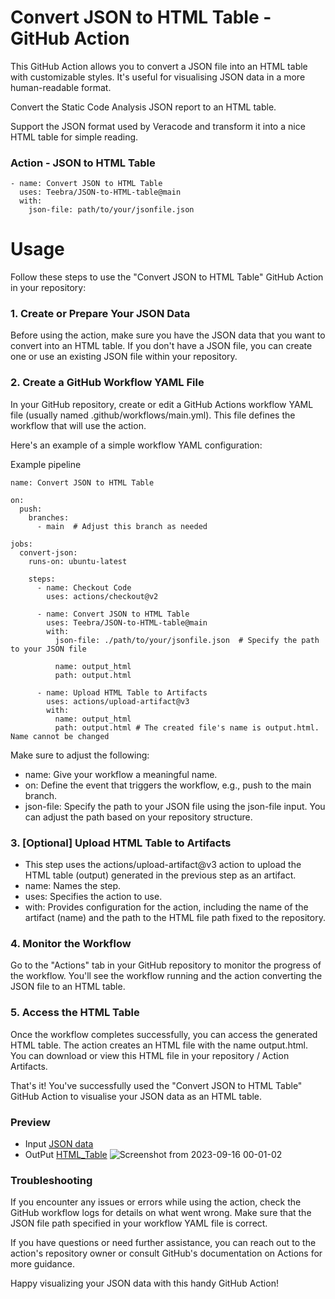 # Convert JSON to HTML Table - GitHub Action

This GitHub Action allows you to convert a JSON file into an HTML table with customizable styles. It's useful for visualising JSON data in a more human-readable format.

Convert the Static Code Analysis JSON report to an HTML table.

Support the JSON format used by Veracode and transform it into a nice HTML table for simple reading.

### Action - JSON to HTML Table

```
- name: Convert JSON to HTML Table
  uses: Teebra/JSON-to-HTML-table@main
  with:
    json-file: path/to/your/jsonfile.json

```

# Usage

Follow these steps to use the "Convert JSON to HTML Table" GitHub Action in your repository:

### 1. Create or Prepare Your JSON Data

Before using the action, make sure you have the JSON data that you want to convert into an HTML table. If you don't have a JSON file, you can create one or use an existing JSON file within your repository.

### 2. Create a GitHub Workflow YAML File

In your GitHub repository, create or edit a GitHub Actions workflow YAML file (usually named .github/workflows/main.yml). This file defines the workflow that will use the action.

Here's an example of a simple workflow YAML configuration:

Example pipeline

```
name: Convert JSON to HTML Table

on:
  push:
    branches:
      - main  # Adjust this branch as needed

jobs:
  convert-json:
    runs-on: ubuntu-latest

    steps:
      - name: Checkout Code
        uses: actions/checkout@v2

      - name: Convert JSON to HTML Table
        uses: Teebra/JSON-to-HTML-table@main
        with:
          json-file: ./path/to/your/jsonfile.json  # Specify the path to your JSON file

          name: output_html
          path: output.html

      - name: Upload HTML Table to Artifacts
        uses: actions/upload-artifact@v3
        with:
          name: output_html 
          path: output.html # The created file's name is output.html. Name cannot be changed

```
Make sure to adjust the following:

* name: Give your workflow a meaningful name.
* on: Define the event that triggers the workflow, e.g., push to the main branch.
* json-file: Specify the path to your JSON file using the json-file input. You can adjust the path based on your repository structure.

### 3. [Optional] Upload HTML Table to Artifacts

* This step uses the actions/upload-artifact@v3 action to upload the HTML table (output) generated in the previous step as an artifact.
* name: Names the step.
* uses: Specifies the action to use.
* with: Provides configuration for the action, including the name of the artifact (name) and the path to the HTML file path fixed to the repository.


### 4. Monitor the Workflow

Go to the "Actions" tab in your GitHub repository to monitor the progress of the workflow. You'll see the workflow running and the action converting the JSON file to an HTML table.

### 5. Access the HTML Table

Once the workflow completes successfully, you can access the generated HTML table. The action creates an HTML file with the name output.html. You can download or view this HTML file in your repository / Action Artifacts.

That's it! You've successfully used the "Convert JSON to HTML Table" GitHub Action to visualise your JSON data as an HTML table.

### Preview
* Input [JSON data](https://github.com/Teebra/JSON-to-HTML-table/tree/main/test-data)
* OutPut [HTML_Table](https://github.com/Teebra/JSON-to-HTML-table/tree/main/test-result)
  ![Screenshot from 2023-09-16 00-01-02](https://github.com/Teebra/JSON-to-HTML-table/assets/125788246/db553fc7-1f9a-4173-91b7-834d1b6524da)


### Troubleshooting

If you encounter any issues or errors while using the action, check the GitHub workflow logs for details on what went wrong. Make sure that the JSON file path specified in your workflow YAML file is correct.

If you have questions or need further assistance, you can reach out to the action's repository owner or consult GitHub's documentation on Actions for more guidance.

Happy visualizing your JSON data with this handy GitHub Action!















